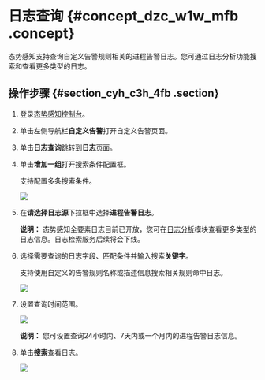 # 日志查询 {#concept_dzc_w1w_mfb .concept}

态势感知支持查询自定义告警规则相关的进程告警日志。您可通过日志分析功能搜索和查看更多类型的日志。

## 操作步骤 {#section_cyh_c3h_4fb .section}

1.  登录[态势感知控制台](https://yundun.console.aliyun.com/?spm=5176.2020520001.aliyun_sidebar.42.40ab4bd3FrOsoy&p=sas#/sas/overviews)。
2.  单击左侧导航栏**自定义告警**打开自定义告警页面。
3.  单击**日志查询**跳转到**日志**页面。
4.  单击**增加一组**打开搜索条件配置框。

    支持配置多条搜索条件。

    ![](http://static-aliyun-doc.oss-cn-hangzhou.aliyuncs.com/assets/img/23968/154821499614291_zh-CN.png)

5.  在**请选择日志源**下拉框中选择**进程告警日志**。

    **说明：** 态势感知全要素日志目前已开放，您可在[日志分析](cn.zh-CN/用户指南/日志分析/态势感知日志分类/日志类别及参数说明.md#)模块查看更多类型的日志信息。日志检索服务后续将会下线。

6.  选择需要查询的日志字段、匹配条件并输入搜索**关键字**。

    支持使用自定义的告警规则名称或描述信息搜索相关规则命中日志。

    ![](http://static-aliyun-doc.oss-cn-hangzhou.aliyuncs.com/assets/img/23968/154821499614292_zh-CN.png)

7.  设置查询时间范围。

    ![](http://static-aliyun-doc.oss-cn-hangzhou.aliyuncs.com/assets/img/23968/154821499614293_zh-CN.png)

    **说明：** 您可设置查询24小时内、7天内或一个月内的进程告警日志信息。

8.  单击**搜索**查看日志。

    ![](http://static-aliyun-doc.oss-cn-hangzhou.aliyuncs.com/assets/img/23968/154821499614294_zh-CN.png)


